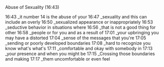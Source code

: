 Abuse of Sexuality (16:43)

16:43 _it number 14 is the abuse of your
 16:47 _sexuality and this can include an overly
 16:50 _sexualized appearance or inappropriately
 16:53 _seductive behavior in situations where
 16:56 _that is not a good thing for other
 16:58 _people or for you and as a result of
 17:01 _your upbringing you may have a distorted
 17:04 _sense of the messages that you're
 17:05 _sending or poorly developed boundaries
 17:08 _hard to recognize you know what's what's
 17:11 _comfortable and okay with somebody in
 17:13 _your presence and when you might be
 17:15 _Crossing those boundaries and making
 17:17 _them uncomfortable or even feel